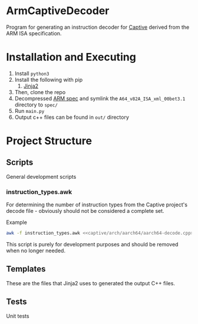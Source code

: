 # ArmCaptiveDecoder
Program for generating an instruction decoder for [Captive](https://github.com/tspink/captive) derived from the ARM ISA specification.

# Installation and Executing 

1. Install `python3`
2. Install the following with pip
    1. [Jinja2](https://jinja.palletsprojects.com/en/2.11.x/intro/#installation)
3. Then, clone the repo
4. Decompressed [ARM spec](https://developer.arm.com/-/media/developer/products/architecture/armv8-a-architecture/A64_v82A_ISA_xml_00bet3.1.tar.gz) and symlink the `A64_v82A_ISA_xml_00bet3.1` directory to `spec/`
5. Run `main.py` 
6. Output c++ files can be found in `out/` directory

# Project Structure

## Scripts

General development scripts

### instruction_types.awk
For determining the number of instruction types from the Captive project's decode file - obviously should not be considered a complete set. 

Example
```sh
awk -f instruction_types.awk <<captive/arch/aarch64/aarch64-decode.cpp>>
```

This script is purely for development purposes and should be removed when no longer needed.

## Templates

These are the files that Jinja2 uses to generated the output C++ files.

## Tests

Unit tests
